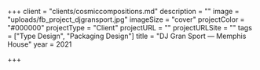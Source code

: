 +++
client = "clients/cosmiccompositions.md"
description = ""
image = "uploads/fb_project_djgransport.jpg"
imageSize = "cover"
projectColor = "#000000"
projectType = "Client"
projectURL = ""
projectURLSite = ""
tags = ["Type Design", "Packaging Design"]
title = "DJ Gran Sport — Memphis House"
year = 2021

+++
